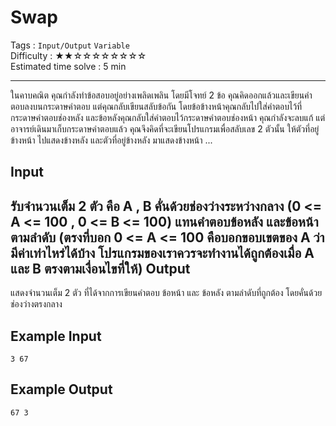 Swap
====================
Tags : `Input/Output` `Variable`<br>
Difficulty : &#9733;&#9733;&#9734;&#9734;&#9734;&#9734;&#9734;&#9734;&#9734;&#9734;<br>
Estimated time solve : 5 min<br>

- - -

ในคาบคณิต คุณกำลังทำข้อสอบอยู่อย่างเพลิดเพลิน โดยมีโจทย์ 2 ข้อ คุณคิดออกแล้วและเขียนคำตอบลงบนกระดาษคำตอบ แต่คุณกลับเขียนสลับข้อกัน โดยข้อข้างหน้าคุณกลับไปใส่คำตอบไว้ที่กระดาษคำตอบช่องหลัง และข้อหลังคุณกลับใส่คำตอบไว้กระดาษคำตอบช่องหน้า คุณกำลังจะลบแก้ แต่อาจารย์เดินมาเก็บกระดาษคำตอบแล้ว คุณจึงคิดที่จะเขียนโปรแกรมเพื่อสลับเลข 2 ตัวนั้น ให้ตัวที่อยู่ข้างหน้า ไปแสดงข้างหลัง และตัวที่อยู่ข้างหลัง มาแสดงข้างหน้า ...

Input
-----
รับจำนวนเต็ม 2 ตัว คือ A , B คั่นด้วยช่องว่างระหว่างกลาง (0 <= A <= 100 , 0 <= B <= 100) แทนคำตอบข้อหลัง และข้อหน้าตามลำดับ
(ตรงที่บอก 0 <= A <= 100 คือบอกขอบเขตของ A ว่ามีค่าเท่าไหร่ได้บ้าง โปรแกรมของเราควรจะทำงานได้ถูกต้องเมื่อ A และ B ตรงตามเงื่อนไขที่ให้)
Output
------
แสดงจำนวนเต็ม 2 ตัว ที่ได้จากการเขียนคำตอบ ข้อหน้า และ ข้อหลัง ตามลำดับที่ถูกต้อง โดยคั่นด้วยช่องว่างตรงกลาง

Example Input
-------
```
3 67
```

Example Output
-------------
```
67 3
```
